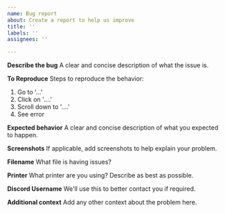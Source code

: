 ```yaml
---
name: Bug report
about: Create a report to help us improve
title: ''
labels: ''
assignees: ''

---
```


**Describe the bug**
A clear and concise description of what the issue is.

**To Reproduce**
Steps to reproduce the behavior:
1. Go to '...'
2. Click on '....'
3. Scroll down to '....'
4. See error

**Expected behavior**
A clear and concise description of what you expected to happen.

**Screenshots**
If applicable, add screenshots to help explain your problem.

**Filename**
What file is having issues?

**Printer**
What printer are you using? Describe as best as possible.

**Discord Username**
We'll use this to better contact you if required.

**Additional context**
Add any other context about the problem here.
